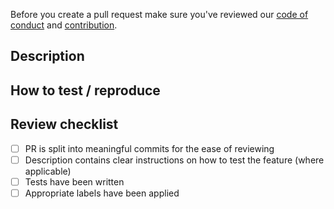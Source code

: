 <!-- Remove me from the description -->
Before you create a pull request make sure you've reviewed our
[code of conduct](https://github.com/hopeman15/games-on-the-go/blob/main/CODE_OF_CONDUCT.md) and
[contribution](https://github.com/hopeman15/games-on-the-go/blob/main/CONTRIBUTING.md).

## Description

<!-- Add a short description of the change. -->

## How to test / reproduce

<!-- (optional) Put clear instructions on how to test. -->

## Review checklist

- [ ] PR is split into meaningful commits for the ease of reviewing
- [ ] Description contains clear instructions on how to test the feature (where applicable)
- [ ] Tests have been written
- [ ] Appropriate labels have been applied
